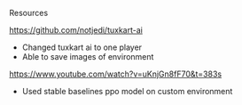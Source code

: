 Resources 

https://github.com/notjedi/tuxkart-ai
 - Changed tuxkart ai to one player 
 - Able to save images of environment
 
 
https://www.youtube.com/watch?v=uKnjGn8fF70&t=383s
 - Used stable baselines ppo model on custom environment
